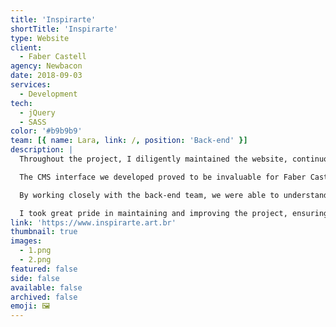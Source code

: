 ```yaml
---
title: 'Inspirarte'
shortTitle: 'Inspirarte'
type: Website
client:
  - Faber Castell
agency: Newbacon
date: 2018-09-03
services:
  - Development
tech:
  - jQuery
  - SASS
color: '#b9b9b9'
team: [{ name: Lara, link: /, position: 'Back-end' }]
description: |
  Throughout the project, I diligently maintained the website, continuously introducing fresh features and performing necessary code refactorings. A key aspect of this process was close collaboration with the back-end team, which ultimately led to the successful creation of a user-friendly CMS interface.

  The CMS interface we developed proved to be invaluable for Faber Castell employees as it allowed them to effortlessly update the content on the website. This interface streamlined the content management process, ensuring that the website remained up to date and relevant.

  By working closely with the back-end team, we were able to understand the requirements and needs of the Faber Castell employees. This understanding guided us in creating an intuitive and user-friendly CMS interface that catered specifically to their needs. The interface enabled seamless updates to the website's content, empowering the employees to keep the website fresh and engaging for visitors.

  I took great pride in maintaining and improving the project, ensuring that the website remained functional, visually appealing, and up to date. The collaboration with the back-end team was crucial in achieving our goals, and the user-friendly CMS interface we created provided a valuable tool for Faber Castell employees to manage the website's content effectively.
link: 'https://www.inspirarte.art.br'
thumbnail: true
images:
  - 1.png
  - 2.png
featured: false
side: false
available: false
archived: false
emoji: 🖼️
---
```


